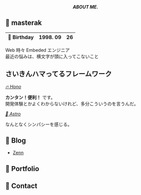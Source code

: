 <div align="center">
    <i>
      <b>
        ABOUT ME.
      </b>
    </i>
</div>

## &#x1f914; masterak

| &#x1f382; Birthday | 1998. 09 | 26 |
| --- | :---: | --- |

<p>
    Web 時々 Embeded エンジニア<br>
    最近の悩みは、横文字が頭に入ってこないこと
</p>

## さいきんハマってるフレームワーク

*[&#x1f525; Hono](https://hono.dev/)*

**カンタン！便利！** です。<br>
開発体験とかよくわからないけれど、多分こういうのを言うんだ。

*[&#x1f680; Astro](https://astro.build/)*

なんとなくシンパシーを感じる。

## &#x1f4d2; Blog

- [Zenn](https://zenn.dev/masterak)

## &#x1f4f8; Portfolio

## &#x1f4e8; Contact

